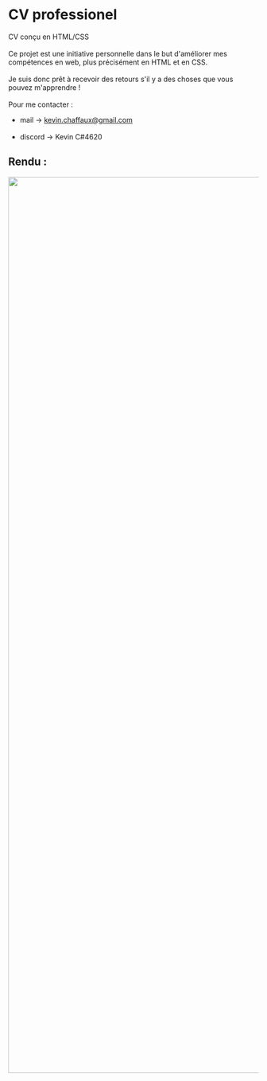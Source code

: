# CV professionel 
CV conçu en HTML/CSS <br><br>
Ce projet est une initiative personnelle dans le but d'améliorer mes compétences en web, plus précisément en HTML et en CSS.<br><br>
Je suis donc prêt à recevoir des retours s'il y a des choses que vous pouvez m'apprendre !<br><br>
Pour me contacter : <br>
- mail -> kevin.chaffaux@gmail.com<br><br>
- discord ->  Kevin C#4620

## Rendu :
<p align="center">
  <img style="width:700px ; height:1800px" src="https://user-images.githubusercontent.com/103142957/213944558-4be37259-dd7e-4eaf-a157-e54787b6019b.PNG" />
</p>

